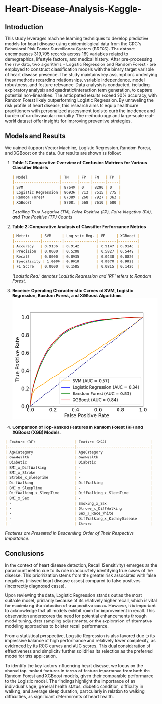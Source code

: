 # Heart-Disease-Analysis-Kaggle-

## Introduction
This study leverages machine learning techniques to develop predictive models for heart disease using epidemiological data from the CDC's Behavioral Risk Factor Surveillance System (BRFSS). The dataset encompasses 319,795 records across 169 variables related to demographics, lifestyle factors, and medical history. After pre-processing the raw data, two algorithms - Logistic Regression and Random Forest - are employed to construct classification models with the binary target variable of heart disease presence. The study maintains key assumptions underlying these methods regarding relationships, variable independence, model robustness, and feature relevance. Data analysis is conducted, including exploratory analysis and quadratic/interaction term generation, to capture potential non-linearities. The anticipated results exceed 90\% accuracy, with Random Forest likely outperforming Logistic Regression. By unraveling the risk profile of heart disease, this research aims to equip healthcare practitioners with personalized assessment tools to curb the incidence and burden of cardiovascular mortality. The methodology and large-scale real-world dataset offer insights for improving preventive strategies.

## Models and Results
We trained Support Vector Machine, Logistic Regression, Random Forest, and XGBoost on the data. Our results are shown as follow:

1. **Table 1: Comparative Overview of Confusion Matrices for Various Classifier Models**

   ```markdown
   | Model               | TN    | FP  | FN   | TP  |
   |---------------------|-------|-----|------|-----|
   | SVM                 | 87649 | 0   | 8290 | 0   |
   | Logistic Regression | 86936 | 713 | 7515 | 775 |
   | Random Forest       | 87389 | 260 | 7927 | 363 |
   | XGBoost             | 87081 | 568 | 7610 | 680 |
   ```
   *Detailing True Negative (TN), False Positive (FP), False Negative (FN), and True Positive (TP) Counts*

2. **Table 2: Comparative Analysis of Classifier Performance Metrics**

   ```markdown
   | Metric     | SVM     | Logistic Reg. | RF     | XGBoost |
   |------------|---------|---------------|--------|---------|
   | Accuracy   | 0.9136  | 0.9142        | 0.9147 | 0.9148  |
   | Precision  | 0.0000  | 0.5208        | 0.5827 | 0.5449  |
   | Recall     | 0.0000  | 0.0935        | 0.0438 | 0.0820  |
   | Specificity | 1.0000 | 0.9919        | 0.9970 | 0.9935  |
   | F1 Score   | 0.0000  | 0.1585        | 0.0815 | 0.1426  |
   ```
   *'Logistic Reg.' denotes Logistic Regression and 'RF' refers to Random Forest.*

3. **Receiver Operating Characteristic Curves of SVM, Logistic Regression, Random Forest, and XGBoost Algorithms**
   <img src="roc_curve_comparison.png" width="500" height="400">

4. **Comparison of Top-Ranked Features in Random Forest (RF) and XGBoost (XGB) Models.**
```markdown
| Feature (RF)                  | Feature (XGB)                    |
|-------------------------------|----------------------------------|
| AgeCategory                   | AgeCategory                      |
| GenHealth                     | GenHealth                        |
| Diabetic                      | Diabetic                         |
| BMI_x_DiffWalking             | -                                |
| BMI_x_Stroke                  | -                                |
| Stroke_x_SleepTime            | -                                |
| DiffWalking                   | DiffWalking                      |
| BMI_x_SleepTime               | -                                |
| DiffWalking_x_SleepTime       | DiffWalking_x_SleepTime          |
| BMI_x_Sex                     | -                                |
| -                             | Smoking_x_Sex                    |
| -                             | Stroke_x_DiffWalking             |
| -                             | Sex_x_Race_White                 |
| -                             | DiffWalking_x_KidneyDisease      |
| -                             | Stroke                           |
```

*Features are Presented in Descending Order of Their Respective Importance.*

## Conclusions
In the context of heart disease detection, Recall (Sensitivity) emerges as the paramount metric due to its role in accurately identifying true cases of the disease. This prioritization stems from the greater risk associated with false negatives (missed heart disease cases) compared to false positives (incorrectly diagnosed cases).

Upon reviewing the data, Logistic Regression stands out as the most suitable model, primarily because of its relatively higher recall, which is vital for maximizing the detection of true positive cases. However, it is important to acknowledge that all models exhibit room for improvement in recall. This observation underscores the need for potential enhancements through model tuning, data sampling adjustments, or the exploration of alternative modeling approaches to bolster recall performance.

From a statistical perspective, Logistic Regression is also favored due to its impressive balance of high performance and relatively lower complexity, as evidenced by its ROC curves and AUC scores. This dual consideration of effectiveness and simplicity further solidifies its selection as the preferred model for this application.

To identify the key factors influencing heart disease, we focus on the shared top-ranked features in terms of feature importance from both the Random Forest and XGBoost models, given their comparable performance to the Logistic model. The findings highlight the importance of an individual's age, general health status, diabetic condition, difficulty in walking, and average sleep duration, particularly in relation to walking difficulties, as significant determinants of heart health.
